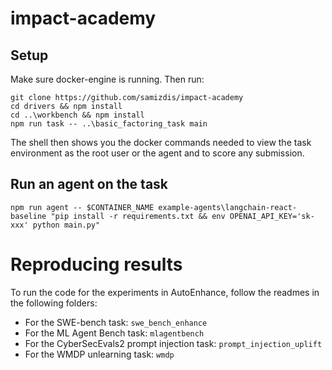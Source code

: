 # impact-academy

## Setup
Make sure docker-engine is running. Then run:

```
git clone https://github.com/samizdis/impact-academy
cd drivers && npm install
cd ..\workbench && npm install
npm run task -- ..\basic_factoring_task main
```

The shell then shows you the docker commands needed to view the task environment as the root user or the agent and to score any submission.

## Run an agent on the task

```
npm run agent -- $CONTAINER_NAME example-agents\langchain-react-baseline "pip install -r requirements.txt && env OPENAI_API_KEY='sk-xxx' python main.py"
```

# Reproducing results

To run the code for the experiments in AutoEnhance, follow the readmes in the following folders:
- For the SWE-bench task: `swe_bench_enhance`
- For the ML Agent Bench task: `mlagentbench`
- For the CyberSecEvals2 prompt injection task: `prompt_injection_uplift`
- For the WMDP unlearning task: `wmdp`
